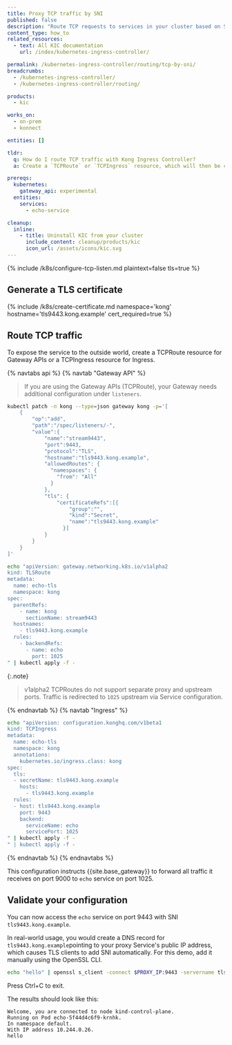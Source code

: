 ```yaml
---
title: Proxy TCP traffic by SNI
published: false
description: "Route TCP requests to services in your cluster based on SNI using TCPRoute or TCPIngress"
content_type: how_to
related_resources:
  - text: All KIC documentation
    url: /index/kubernetes-ingress-controller/

permalink: /kubernetes-ingress-controller/routing/tcp-by-sni/
breadcrumbs:
  - /kubernetes-ingress-controller/
  - /kubernetes-ingress-controller/routing/

products:
  - kic

works_on:
  - on-prem
  - konnect

entities: []

tldr:
  q: How do I route TCP traffic with Kong Ingress Controller?
  a: Create a `TCPRoute` or `TCPIngress` resource, which will then be converted in to a {{ site.base_gateway }} Service and Route

prereqs:
  kubernetes:
    gateway_api: experimental
  entities:
    services:
      - echo-service

cleanup:
  inline:
    - title: Uninstall KIC from your cluster
      include_content: cleanup/products/kic
      icon_url: /assets/icons/kic.svg
---
```


{% include /k8s/configure-tcp-listen.md plaintext=false tls=true %}

## Generate a TLS certificate

{% include /k8s/create-certificate.md namespace='kong' hostname='tls9443.kong.example' cert_required=true %}

## Route TCP traffic

To expose the service to the outside world, create a TCPRoute resource for Gateway APIs or a TCPIngress resource for Ingress.

{% navtabs api %}
{% navtab "Gateway API" %}

> If you are using the Gateway APIs (TCPRoute), your Gateway needs additional configuration under `listeners`.

```bash
kubectl patch -n kong --type=json gateway kong -p='[
    {
        "op":"add",
        "path":"/spec/listeners/-",
        "value":{
            "name":"stream9443",
            "port":9443,
            "protocol":"TLS",
            "hostname":"tls9443.kong.example",
            "allowedRoutes": {
              "namespaces": {
                "from": "All"
              }
            },
            "tls": {
                "certificateRefs":[{
                    "group":"",
                    "kind":"Secret",
                    "name":"tls9443.kong.example"
                  }]
            }
        }
    }
]'
```

```bash
echo "apiVersion: gateway.networking.k8s.io/v1alpha2
kind: TLSRoute
metadata:
  name: echo-tls
  namespace: kong
spec:
  parentRefs:
    - name: kong
      sectionName: stream9443
  hostnames:
    - tls9443.kong.example
  rules:
    - backendRefs:
      - name: echo
        port: 1025
" | kubectl apply -f -
```

{:.note}

> v1alpha2 TCPRoutes do not support separate proxy and upstream ports. Traffic
> is redirected to `1025` upstream via Service configuration.

{% endnavtab %}
{% navtab "Ingress" %}
```bash
echo "apiVersion: configuration.konghq.com/v1beta1
kind: TCPIngress
metadata:
  name: echo-tls
  namespace: kong
  annotations:
    kubernetes.io/ingress.class: kong
spec:
  tls:
  - secretName: tls9443.kong.example
    hosts:
      - tls9443.kong.example
  rules:
  - host: tls9443.kong.example
    port: 9443
    backend:
      serviceName: echo
      servicePort: 1025
" | kubectl apply -f -
" | kubectl apply -f -
```

{% endnavtab %}
{% endnavtabs %}

This configuration instructs {{site.base_gateway}} to forward all traffic it
receives on port 9000 to `echo` service on port 1025.

## Validate your configuration

You can now access the `echo` service on port 9443 with SNI `tls9443.kong.example`.

In real-world usage, you would create a DNS record for `tls9443.kong.example`pointing to your proxy Service's public IP address, which causes TLS clients to add SNI automatically. For this demo, add it manually using the OpenSSL CLI.

```bash
echo "hello" | openssl s_client -connect $PROXY_IP:9443 -servername tls9443.kong.example -quiet 2>/dev/null
```
Press Ctrl+C to exit.

The results should look like this:
```text
Welcome, you are connected to node kind-control-plane.
Running on Pod echo-5f44d4c6f9-krnhk.
In namespace default.
With IP address 10.244.0.26.
hello
```